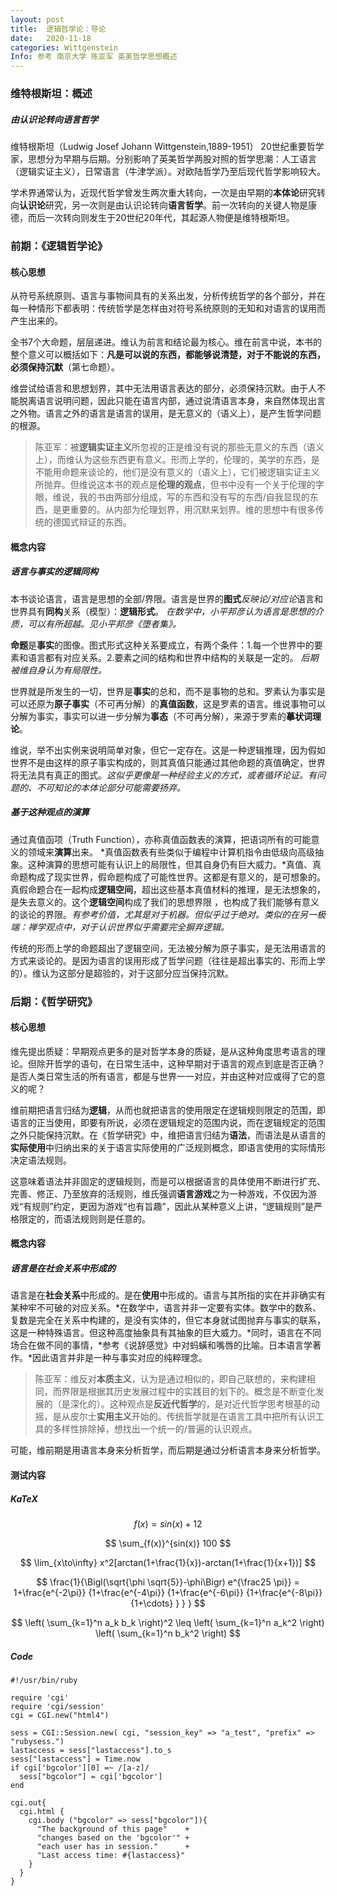 ```yaml
---
layout: post
title:  逻辑哲学论：导论
date:   2020-11-18
categories: Wittgenstein
Info: 参考 南京大学 陈亚军 英美哲学思想概述
---
```


### 维特根斯坦：概述

##### 由认识论转向语言哲学

维特根斯坦（Ludwig Josef Johann Wittgenstein,1889-1951） 20世纪重要哲学家，思想分为早期与后期。分别影响了英美哲学两股对照的哲学思潮：人工语言（逻辑实证主义），日常语言（牛津学派）。对欧陆哲学乃至后现代哲学影响较大。

学术界通常认为，近现代哲学曾发生两次重大转向，一次是由早期的**本体论**研究转向**认识论**研究，另一次则是由认识论转向**语言哲学**。前一次转向的关键人物是康德，而后一次转向则发生于20世纪20年代，其起源人物便是维特根斯坦。

### 前期：《逻辑哲学论》

#### 核心思想

从符号系统原则、语言与事物间具有的关系出发，分析传统哲学的各个部分，并在每一种情形下都表明：传统哲学是怎样由对符号系统原则的无知和对语言的误用而产生出来的。

全书7个大命题，层层递进。维认为前言和结论最为核心。维在前言中说，本书的整个意义可以概括如下：**凡是可以说的东西，都能够说清楚，对于不能说的东西，必须保持沉默**（第七命题）。

维尝试给语言和思想划界，其中无法用语言表达的部分，必须保持沉默。由于人不能脱离语言说明问题，因此只能在语言内部，通过说清语言本身，来自然体现出言之外物。语言之外的语言是语言的误用，是无意义的（语义上），是产生哲学问题的根源。

>陈亚军：被**逻辑实证主义**所忽视的正是维没有说的那些无意义的东西（语义上），而维认为这些东西更有意义。形而上学的，伦理的，美学的东西，是不能用命题来谈论的，他们是没有意义的（语义上），它们被逻辑实证主义所抛弃。但维说这本书的观点是**伦理的观点**，但书中没有一个关于伦理的字眼，维说，我的书由两部分组成，写的东西和没有写的东西/自我显现的东西，是更重要的。从内部为伦理划界，用沉默来划界。维的思想中有很多传统的德国式辩证的东西。

#### 概念内容

##### 语言与事实的逻辑同构

本书谈论语言，语言是思想的全部/界限。语言是世界的**图式***反映论/对应论*语言和世界具有**同构**关系（模型）：**逻辑形式**。
*在数学中，小平邦彦认为语言是思想的介质，可以有所超越。见小平邦彦《堕者集》。*

**命题**是**事实**的图像。图式形式这种关系要成立，有两个条件：1.每一个世界中的要素和语言都有对应关系。2.要素之间的结构和世界中结构的关联是一定的。
*后期被维自身认为有局限性。*

世界就是所发生的一切，世界是**事实**的总和，而不是事物的总和。罗素认为事实是可以还原为**原子事实**（不可再分解）的**真值函数**，这是罗素的语言。维说事物可以分解为事实，事实可以进一步分解为**事态**（不可再分解），来源于罗素的**摹状词理论**。

维说，举不出实例来说明简单对象，但它一定存在。这是一种逻辑推理，因为假如世界不是由这样的原子事实构成的，则其真值只能通过其他命题的真值确定，世界将无法具有真正的图式。*这似乎更像是一种经验主义的方式，或者循环论证。有问题的、不可知论的本体论部分可能需要扬弃。*

##### 基于这种观点的演算

通过真值函项（Truth Function），亦称真值函数表的演算，把语词所有的可能意义的领域来**演算**出来。 *真值函数表有些类似于编程中计算机指令由低级向高级抽象。这种演算的思想可能有认识上的局限性，但其自身仍有巨大威力。*真值、真命题构成了现实世界，假命题构成了可能性世界。这都是有意义的，是可想象的。真假命题合在一起构成**逻辑空间**，超出这些基本真值材料的推理，是无法想象的，是失去意义的。这个**逻辑空间**构成了我们的思想界限 ，也构成了我们能够有意义的谈论的界限。*有参考价值，尤其是对于机器。但似乎过于绝对。类似的在另一极端：禅学观点中，对于认识世界似乎需要完全摒弃逻辑。*

传统的形而上学的命题超出了逻辑空间，无法被分解为原子事实，是无法用语言的方式来谈论的。是因为语言的误用形成了哲学问题（往往是超出事实的、形而上学的）。维认为这部分是超验的，对于这部分应当保持沉默。

### 后期：《哲学研究》

#### 核心思想

维先提出质疑：早期观点更多的是对哲学本身的质疑，是从这种角度思考语言的理论。但除开哲学的语句，在日常生活中，这种早期对于语言的观点到底是否正确？是否人类日常生活的所有语言，都是与世界一一对应，并由这种对应或得了它的意义的呢？

维前期把语言归结为**逻辑**，从而也就把语言的使用限定在逻辑规则限定的范围，即语言的正当使用，即要有所说，必须在逻辑规定的范围内说，而在逻辑规定的范围之外只能保持沉默。在《哲学研究》中，维把语言归结为**语法**，而语法是从语言的**实际使用**中归纳出来的关于语言实际使用的广泛规则概念，即语言使用的实际情形决定语法规则。

这意味着语法并非固定的逻辑规则，而是可以根据语言的具体使用不断进行扩充、完善、修正、乃至放弃的活规则，维氏强调**语言游戏**之为一种游戏，不仅因为游戏“有规则”约定，更因为游戏“也有旨趣”，因此从某种意义上讲，“逻辑规则”是严格限定的，而语法规则则是任意的。

#### 概念内容

##### 语言是在社会关系中形成的

语言是在**社会关系**中形成的。是在**使用**中形成的。语言与其所指的实在并非确实有某种牢不可破的对应关系。*在数学中，语言并非一定要有实体。数学中的数系、复数是完全在关系中构建的，是没有实体的，但它本身就试图抛弃与事实的联系，这是一种特殊语言。但这种高度抽象具有其抽象的巨大威力。*同时，语言在不同场合在做不同的事情，*参考《说辞感觉》中对蚂蟥和嘴唇的比喻。日本语言学著作。*因此语言并非是一种与事实对应的纯粹理念。

>陈亚军：维反对**本质主义**，认为是通过相似的，即自己联想的，来构建相同，而界限是根据其历史发展过程中的实践目的划下的。概念是不断变化发展的（是深化的）。这种观点是**反近代哲学**的，是对近代哲学思考根基的动摇，是从皮尔士**实用主义**开始的。传统哲学就是在语言工具中把所有认识工具的多样性排除掉，想找出一个统一的/普遍的认识观点。

可能，维前期是用语言本身来分析哲学，而后期是通过分析语言本身来分析哲学。

#### 测试内容

##### KaTeX

$$f(x) = sin(x) + 12$$

$$ \sum_{f(x)}^{sin(x)} 100 $$

$$ \lim_{x\to\infty} x^2[arctan(1+\frac{1}{x})-arctan(1+\frac{1}{x+1})] $$

$$ \frac{1}{\Bigl(\sqrt{\phi \sqrt{5}}-\phi\Bigr) e^{\frac25 \pi}} = 1+\frac{e^{-2\pi}} {1+\frac{e^{-4\pi}} {1+\frac{e^{-6\pi}} {1+\frac{e^{-8\pi}} {1+\cdots} } } } $$

$$ \left( \sum_{k=1}^n a_k b_k \right)^2 \leq \left( \sum_{k=1}^n a_k^2 \right) \left( \sum_{k=1}^n b_k^2 \right) $$

##### Code

```
#!/usr/bin/ruby
 
require 'cgi'
require 'cgi/session'
cgi = CGI.new("html4")
 
sess = CGI::Session.new( cgi, "session_key" => "a_test", "prefix" => "rubysess.")
lastaccess = sess["lastaccess"].to_s
sess["lastaccess"] = Time.now
if cgi['bgcolor'][0] =~ /[a-z]/
  sess["bgcolor"] = cgi['bgcolor']
end

cgi.out{
  cgi.html {
    cgi.body ("bgcolor" => sess["bgcolor"]){
      "The background of this page"    +
      "changes based on the 'bgcolor'" +
      "each user has in session."      +
      "Last access time: #{lastaccess}"
    }
  }
}
```